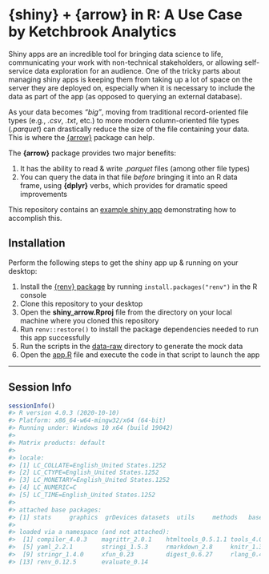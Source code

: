 
<!-- README.md is generated from README.Rmd. Please edit that file -->

# {shiny} + {arrow} in R: A Use Case by Ketchbrook Analytics

<!-- badges: start -->
<!-- badges: end -->

Shiny apps are an incredible tool for bringing data science to life,
communicating your work with non-technical stakeholders, or allowing
self-service data exploration for an audience. One of the tricky parts
about managing shiny apps is keeping them from taking up a lot of space
on the server they are deployed on, especially when it is necessary to
include the data as part of the app (as opposed to querying an external
database).

As your data becomes *“big”*, moving from traditional record-oriented
file types (e.g., *.csv*, *.txt*, etc.) to more modern column-oriented
file types (*.parquet*) can drastically reduce the size of the file
containing your data. This is where the [{arrow}]() package can help.

The **{arrow}** package provides two major benefits:

1.  It has the ability to read & write *.parquet* files (among other
    file types)
2.  You can query the data in that file *before* bringing it into an R
    data frame, using **{dplyr}** verbs, which provides for dramatic
    speed improvements

This repository contains an [example shiny app](app.R) demonstrating how
to accomplish this.

## Installation

Perform the following steps to get the shiny app up & running on your
desktop:

1.  Install the [{renv}
    package](https://rstudio.github.io/renv/articles/renv.html) by
    running `install.packages("renv")` in the R console
2.  Clone this repository to your desktop
3.  Open the **shiny\_arrow.Rproj** file from the directory on your
    local machine where you cloned this repository
4.  Run `renv::restore()` to install the package dependencies needed to
    run this app successfully
5.  Run the scripts in the [data-raw](data-raw) directory to generate
    the mock data
6.  Open the [app.R](app.R) file and execute the code in that script to
    launch the app

------------------------------------------------------------------------

## Session Info

``` r
sessionInfo()
#> R version 4.0.3 (2020-10-10)
#> Platform: x86_64-w64-mingw32/x64 (64-bit)
#> Running under: Windows 10 x64 (build 19042)
#> 
#> Matrix products: default
#> 
#> locale:
#> [1] LC_COLLATE=English_United States.1252 
#> [2] LC_CTYPE=English_United States.1252   
#> [3] LC_MONETARY=English_United States.1252
#> [4] LC_NUMERIC=C                          
#> [5] LC_TIME=English_United States.1252    
#> 
#> attached base packages:
#> [1] stats     graphics  grDevices datasets  utils     methods   base     
#> 
#> loaded via a namespace (and not attached):
#>  [1] compiler_4.0.3    magrittr_2.0.1    htmltools_0.5.1.1 tools_4.0.3      
#>  [5] yaml_2.2.1        stringi_1.5.3     rmarkdown_2.8     knitr_1.33       
#>  [9] stringr_1.4.0     xfun_0.23         digest_0.6.27     rlang_0.4.11     
#> [13] renv_0.12.5       evaluate_0.14
```
